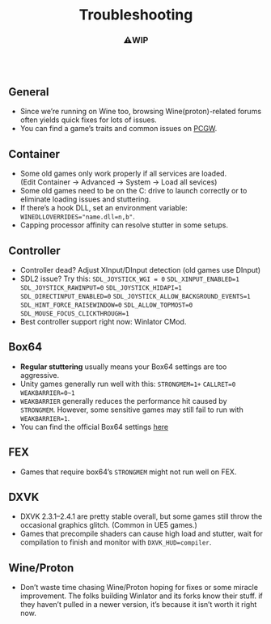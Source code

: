 <h1 align="center">Troubleshooting</h1>
<h3 align="center">⚠️WIP</h3><br><br>

## General

- Since we’re running on Wine too, browsing Wine(proton)-related forums often yields quick fixes for lots of issues.
- You can find a game’s traits and common issues on [PCGW](https://www.pcgamingwiki.com/wiki/Home).

## Container
- Some old games only work properly if all services are loaded.<br>(Edit Container → Advanced → System → Load all sevices)
- Some old games need to be on the C: drive to launch correctly or to eliminate loading issues and stuttering.
- If there’s a hook DLL, set an environment variable: ```WINEDLLOVERRIDES="name.dll=n,b"```.
- Capping processor affinity can resolve stutter in some setups.

## Controller
- Controller dead? Adjust XInput/DInput detection (old games use DInput)
- SDL2 issue? Try this: ```SDL_JOYSTICK_WGI = 0``` ```SDL_XINPUT_ENABLED=1``` ```SDL_JOYSTICK_RAWINPUT=0``` ```SDL_JOYSTICK_HIDAPI=1``` ```SDL_DIRECTINPUT_ENABLED=0``` ```SDL_JOYSTICK_ALLOW_BACKGROUND_EVENTS=1``` ```SDL_HINT_FORCE_RAISEWINDOW=0``` ```SDL_ALLOW_TOPMOST=0``` ```SDL_MOUSE_FOCUS_CLICKTHROUGH=1```
- Best controller support right now: Winlator CMod.

## Box64

- **Regular stuttering** usually means your Box64 settings are too aggressive.
- Unity games generally run well with this: ```STRONGMEM=1+``` ```CALLRET=0``` ```WEAKBARRIER=0~1```
- ```WEAKBARRIER``` generally reduces the performance hit caused by ```STRONGMEM```. However, some sensitive games may still fail to run with ```WEAKBARRIER=1```.
- You can find the official Box64 settings [here](https://github.com/ptitSeb/box64/blob/main/system/box64.box64rc)

## FEX
- Games that require box64’s ```STRONGMEM``` might not run well on FEX.

## DXVK

- DXVK 2.3.1–2.4.1 are pretty stable overall, but some games still throw the occasional graphics glitch. (Common in UE5 games.)
- Games that precompile shaders can cause high load and stutter, wait for compilation to finish and monitor with ```DXVK_HUD=compiler```.

## Wine/Proton

- Don’t waste time chasing Wine/Proton hoping for fixes or some miracle improvement. The folks building Winlator and its forks know their stuff. if they haven’t pulled in a newer version, it’s because it isn’t worth it right now.



